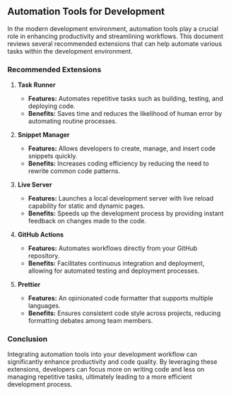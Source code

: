 ## Automation Tools for Development

In the modern development environment, automation tools play a crucial role in enhancing productivity and streamlining workflows. This document reviews several recommended extensions that can help automate various tasks within the development environment.

### Recommended Extensions

1. **Task Runner**
   - **Features:** Automates repetitive tasks such as building, testing, and deploying code.
   - **Benefits:** Saves time and reduces the likelihood of human error by automating routine processes.

2. **Snippet Manager**
   - **Features:** Allows developers to create, manage, and insert code snippets quickly.
   - **Benefits:** Increases coding efficiency by reducing the need to rewrite common code patterns.

3. **Live Server**
   - **Features:** Launches a local development server with live reload capability for static and dynamic pages.
   - **Benefits:** Speeds up the development process by providing instant feedback on changes made to the code.

4. **GitHub Actions**
   - **Features:** Automates workflows directly from your GitHub repository.
   - **Benefits:** Facilitates continuous integration and deployment, allowing for automated testing and deployment processes.

5. **Prettier**
   - **Features:** An opinionated code formatter that supports multiple languages.
   - **Benefits:** Ensures consistent code style across projects, reducing formatting debates among team members.

### Conclusion

Integrating automation tools into your development workflow can significantly enhance productivity and code quality. By leveraging these extensions, developers can focus more on writing code and less on managing repetitive tasks, ultimately leading to a more efficient development process.